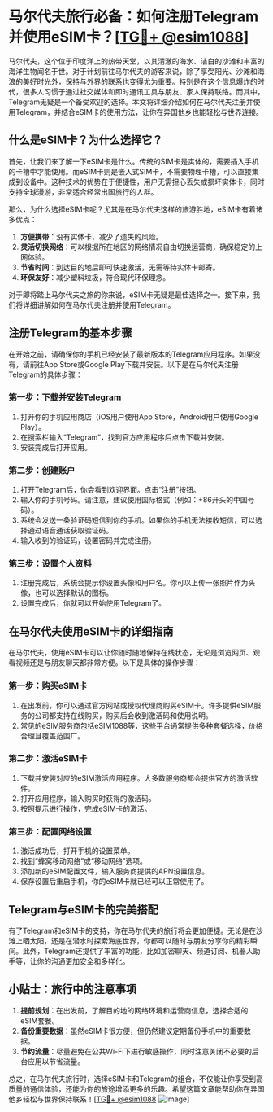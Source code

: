# 马尔代夫旅行必备：如何注册Telegram并使用eSIM卡？[[TG💪+ @esim1088](https://t.me/s/esim1088)]

马尔代夫，这个位于印度洋上的热带天堂，以其清澈的海水、洁白的沙滩和丰富的海洋生物闻名于世。对于计划前往马尔代夫的游客来说，除了享受阳光、沙滩和海浪的美好时光外，保持与外界的联系也变得尤为重要。特别是在这个信息爆炸的时代，很多人习惯于通过社交媒体和即时通讯工具与朋友、家人保持联络。而其中，Telegram无疑是一个备受欢迎的选择。本文将详细介绍如何在马尔代夫注册并使用Telegram，并结合eSIM卡的使用方法，让你在异国他乡也能轻松与世界连接。

## 什么是eSIM卡？为什么选择它？

首先，让我们来了解一下eSIM卡是什么。传统的SIM卡是实体的，需要插入手机的卡槽中才能使用。而eSIM卡则是嵌入式SIM卡，不需要物理卡槽，可以直接集成到设备中。这种技术的优势在于便捷性，用户无需担心丢失或损坏实体卡，同时支持全球漫游，非常适合经常出国旅行的人群。

那么，为什么选择eSIM卡呢？尤其是在马尔代夫这样的旅游胜地，eSIM卡有着诸多优点：

1. **方便携带**：没有实体卡，减少了遗失的风险。
2. **灵活切换网络**：可以根据所在地区的网络情况自由切换运营商，确保稳定的上网体验。
3. **节省时间**：到达目的地后即可快速激活，无需等待实体卡邮寄。
4. **环保友好**：减少塑料垃圾，符合现代环保理念。

对于即将踏上马尔代夫之旅的你来说，eSIM卡无疑是最佳选择之一。接下来，我们将详细讲解如何在马尔代夫注册并使用Telegram。

## 注册Telegram的基本步骤

在开始之前，请确保你的手机已经安装了最新版本的Telegram应用程序。如果没有，请前往App Store或Google Play下载并安装。以下是在马尔代夫注册Telegram的具体步骤：

### 第一步：下载并安装Telegram

1. 打开你的手机应用商店（iOS用户使用App Store，Android用户使用Google Play）。
2. 在搜索栏输入“Telegram”，找到官方应用程序后点击下载并安装。
3. 安装完成后打开应用。

### 第二步：创建账户

1. 打开Telegram后，你会看到欢迎界面。点击“注册”按钮。
2. 输入你的手机号码。请注意，建议使用国际格式（例如：+86开头的中国号码）。
3. 系统会发送一条验证码短信到你的手机。如果你的手机无法接收短信，可以选择通过语音通话获取验证码。
4. 输入收到的验证码，设置密码并完成注册。

### 第三步：设置个人资料

1. 注册完成后，系统会提示你设置头像和用户名。你可以上传一张照片作为头像，也可以选择默认的图标。
2. 设置完成后，你就可以开始使用Telegram了。

## 在马尔代夫使用eSIM卡的详细指南

在马尔代夫，使用eSIM卡可以让你随时随地保持在线状态，无论是浏览网页、观看视频还是与朋友聊天都非常方便。以下是具体的操作步骤：

### 第一步：购买eSIM卡

1. 在出发前，你可以通过官方网站或授权代理商购买eSIM卡。许多提供eSIM服务的公司都支持在线购买，购买后会收到激活码和使用说明。
2. 常见的eSIM服务商包括eSIM1088等，这些平台通常提供多种套餐选择，价格合理且覆盖范围广。

### 第二步：激活eSIM卡

1. 下载并安装对应的eSIM激活应用程序。大多数服务商都会提供官方的激活软件。
2. 打开应用程序，输入购买时获得的激活码。
3. 按照提示进行操作，完成eSIM卡的激活。

### 第三步：配置网络设置

1. 激活成功后，打开手机的设置菜单。
2. 找到“蜂窝移动网络”或“移动网络”选项。
3. 添加新的eSIM配置文件，输入服务商提供的APN设置信息。
4. 保存设置后重启手机，你的eSIM卡就已经可以正常使用了。

## Telegram与eSIM卡的完美搭配

有了Telegram和eSIM卡的支持，你在马尔代夫的旅行将会更加便捷。无论是在沙滩上晒太阳，还是在潜水时探索海底世界，你都可以随时与朋友分享你的精彩瞬间。此外，Telegram还提供了丰富的功能，比如加密聊天、频道订阅、机器人助手等，让你的沟通更加安全和多样化。

## 小贴士：旅行中的注意事项

1. **提前规划**：在出发前，了解目的地的网络环境和运营商信息，选择合适的eSIM套餐。
2. **备份重要数据**：虽然eSIM卡很方便，但仍然建议定期备份手机中的重要数据。
3. **节约流量**：尽量避免在公共Wi-Fi下进行敏感操作，同时注意关闭不必要的后台应用以节省流量。

总之，在马尔代夫旅行时，选择eSIM卡和Telegram的组合，不仅能让你享受到高质量的通信体验，还能为你的旅途增添更多的乐趣。希望这篇文章能帮助你在异国他乡轻松与世界保持联系！[[TG💪+ @esim1088](https://t.me/s/esim1088) ![Image](https://i.postimg.cc/4NQfJmqS/Snipaste-2025-05-13-00-14-12.png)]